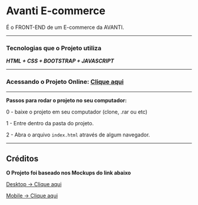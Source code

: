 # Avanti E-commerce

É o FRONT-END de um E-commerce da AVANTI.

---

### Tecnologias que o Projeto utiliza

 ***HTML + CSS + BOOTSTRAP + JAVASCRIPT***

---

### Acessando o Projeto Online: [Clique aqui](https://avanti-ecommerce.pages.dev/)

---

**Passos para rodar o projeto no seu computador:**

0 - baixe o projeto em seu computador (clone, .rar ou etc)

1 - Entre dentro da pasta do projeto.

2 - Abra o arquivo `index.html` através de algum navegador.

---

## Créditos

**O Projeto foi baseado nos Mockups do link abaixo**

[Desktop -> Clique aqui](https://www.figma.com/proto/DqtFxC6312M32mLt8FpJjq/innovation-class?node-id=13-920&t=FkwfdLS2gCez3a3c-0&scaling=scale-down&content-scaling=fixed&page-id=13%3A673)

[Mobile -> Clique aqui](https://www.figma.com/proto/DqtFxC6312M32mLt8FpJjq/innovation-class?node-id=22-2645&p=f&t=HPf0QyEQBrHE8GdI-0&scaling=scale-down&content-scaling=fixed&page-id=22%3A835)
